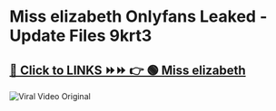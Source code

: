 
 # Miss elizabeth Onlyfans Leaked - Update Files 9krt3

## <h2><a href="https://clipsfans.com/Miss_elizabeth&ref=git">🔗 Click to LINKS ⏩⏩ 👉 🟢 Miss elizabeth </a></h2>

<a href="https://clipsfans.com/Miss_elizabeth&ref=git" rel="nofollow" data-target="animated-image.originalLink"><img src="https://i.ibb.co.com/xMMVF88/686577567.gif" alt="Viral Video Original" style="max-width: 100%; display: inline-block;" data-target="animated-image.originalImage"></a>

